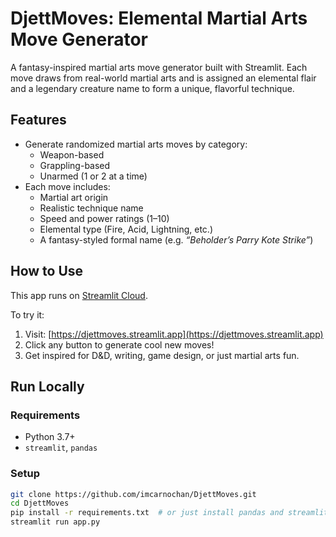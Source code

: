 # DjettMoves: Elemental Martial Arts Move Generator

A fantasy-inspired martial arts move generator built with Streamlit. Each move draws from real-world martial arts and is assigned an elemental flair and a legendary creature name to form a unique, flavorful technique.

## Features

- Generate randomized martial arts moves by category:
  - Weapon-based
  - Grappling-based
  - Unarmed (1 or 2 at a time)
- Each move includes:
  - Martial art origin
  - Realistic technique name
  - Speed and power ratings (1–10)
  - Elemental type (Fire, Acid, Lightning, etc.)
  - A fantasy-styled formal name (e.g. *“Beholder’s Parry Kote Strike”*)

## How to Use

This app runs on [Streamlit Cloud](https://streamlit.io/cloud).

To try it:

1. Visit: [https://djettmoves.streamlit.app](https://djettmoves.streamlit.app)
2. Click any button to generate cool new moves!
3. Get inspired for D&D, writing, game design, or just martial arts fun.

## Run Locally

### Requirements
- Python 3.7+
- `streamlit`, `pandas`

### Setup

```bash
git clone https://github.com/imcarnochan/DjettMoves.git
cd DjettMoves
pip install -r requirements.txt  # or just install pandas and streamlit
streamlit run app.py
